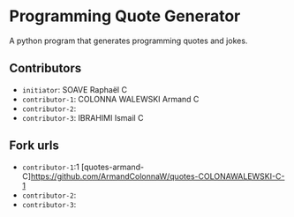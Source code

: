 # Programming Quote Generator

A python program that generates programming quotes and jokes.

## Contributors
- `initiator`: SOAVE Raphaël C
- `contributor-1`: COLONNA WALEWSKI Armand C
- `contributor-2`: 
- `contributor-3`: IBRAHIMI Ismail C

## Fork urls
- `contributor-1`:1 [quotes-armand-C]https://github.com/ArmandColonnaW/quotes-COLONAWALEWSKI-C-1
- `contributor-2`:
- `contributor-3`: 
